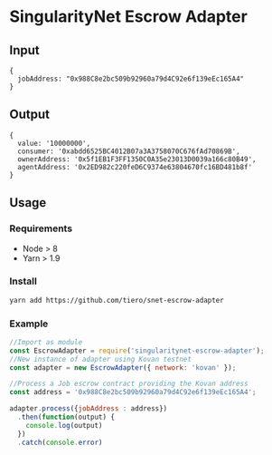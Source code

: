 # SingularityNet Escrow Adapter

## Input

```
{
  jobAddress: "0x988C8e2bc509b92960a79d4C92e6f139eEc165A4"
}
```

## Output

```
{ 
  value: '10000000',
  consumer: '0xabdd6525BC4012B07a3A3758070C676fAd70869B',
  ownerAddress: '0x5f1EB1F3FF1350C0A35e23013D0039a166c80B49',
  agentAddress: '0x2ED982c220feD6C9374e63804670fc16BD481b8f' 
}
```

## Usage 


### Requirements 

* Node > 8
* Yarn > 1.9

### Install 

```sh
yarn add https://github.com/tiero/snet-escrow-adapter
```

### Example 

```js
//Import as module
const EscrowAdapter = require('singularitynet-escrow-adapter');
//New instance of adapter using Kovan testnet
const adapter = new EscrowAdapter({ network: 'kovan' });

//Process a Job escrow contract providing the Kovan address
const address = '0x988C8e2bc509b92960a79d4C92e6f139eEc165A4';

adapter.process({jobAddress : address})
  .then(function(output) {
    console.log(output)
  })
  .catch(console.error)
```



